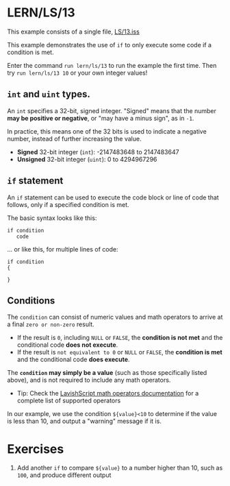 # LERN/LS/13
This example consists of a single file, [LS/13.iss](13.iss)

This example demonstrates the use of ```if``` to only execute some code if a condition is met.

Enter the command ```run lern/ls/13``` to run the example the first time. Then try ```run lern/ls/13 10``` or your own integer values!

## ```int``` and ```uint``` types.
An ```int``` specifies a 32-bit, signed integer. "Signed" means that the number **may be positive or negative**, or "may have a minus sign", as in ```-1```.

In practice, this means one of the 32 bits is used to indicate a negative number, instead of further increasing the value.

* **Signed** 32-bit integer (```int```): -2147483648 to 2147483647
* **Unsigned** 32-bit integer (```uint```): 0 to 4294967296

## ```if``` statement
An ```if``` statement can be used to execute the code block or line of code that follows, only if a specified condition is met.

The basic syntax looks like this:

```
if condition
   code
```

... or like this, for multiple lines of code:
```
if condition
{

}
```

## Conditions
The ```condition``` can consist of numeric values and math operators to arrive at a final ```zero or non-zero``` result. 
* If the result is ```0```, including ```NULL``` or ```FALSE```, the **condition is not met** and the conditional code **does not execute**.
* If the result is ```not equivalent to 0``` or ```NULL``` or ```FALSE```, the **condition is met** and the conditional code **does execute**.

The **```condition``` may simply be a value** (such as those specifically listed above), and is not required to include any math operators.

* Tip: Check the [LavishScript math operators documentation](https://www.lavishsoft.com/wiki/index.php/LavishScript:Mathematical_Formulae) for a complete list of supported operators

In our example, we use the condition ```${value}<10``` to determine if the value is less than 10, and output a "warning" message if it is.

# Exercises
1. Add another ```if``` to compare ```${value}``` to a number higher than 10, such as ```100```, and produce different output
